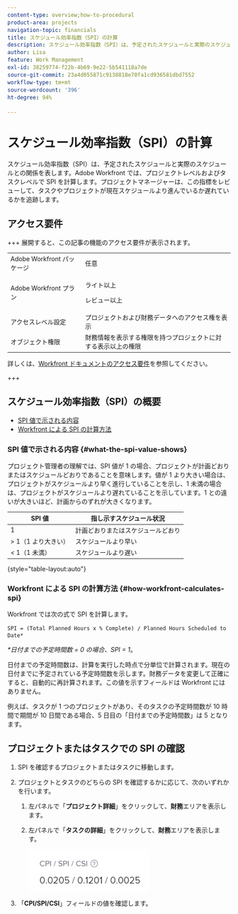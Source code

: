```yaml
---
content-type: overview;how-to-procedural
product-area: projects
navigation-topic: financials
title: スケジュール効率指数（SPI）の計算
description: スケジュール効率指数（SPI）は、予定されたスケジュールと実際のスケジュールとの関係を表します。
author: Lisa
feature: Work Management
exl-id: 38259774-f22b-4b69-9e22-5b541118a7de
source-git-commit: 23a4d055871c9138818e70fa1cd936581dbd7552
workflow-type: tm+mt
source-wordcount: '396'
ht-degree: 94%

---
```


# スケジュール効率指数（SPI）の計算

<!--
<p data-mc-conditions="QuicksilverOrClassic.Draft mode">(NOTE: Linked to the product. Do not change link.)</p>
-->

スケジュール効率指数（SPI）は、予定されたスケジュールと実際のスケジュールとの関係を表します。Adobe Workfront では、プロジェクトレベルおよびタスクレベルで SPI を計算します。プロジェクトマネージャーは、この指標をレビューして、タスクやプロジェクトが現在スケジュールより進んでいるか遅れているかを追跡します。

## アクセス要件

+++ 展開すると、この記事の機能のアクセス要件が表示されます。

<table style="table-layout:auto"> 
 <col> 
 <col> 
 <tbody> 
  <tr> 
   <td>Adobe Workfront パッケージ</td> 
   <td>任意</td> 
  </tr> 
  <tr> 
   <td>Adobe Workfront プラン</td> 
   <td>
   <p>ライト以上</p>
   <p>レビュー以上</p></td>  
  </tr> 
  <tr> 
   <td>アクセスレベル設定</td> 
   <td>プロジェクトおよび財務データへのアクセス権を表示</td> 
  </tr> 
  <tr> 
   <td>オブジェクト権限</td> 
   <td>財務情報を表示する権限を持つプロジェクトに対する表示以上の権限</td> 
  </tr> 
 </tbody> 
</table>

詳しくは、[Workfront ドキュメントのアクセス要件](/help/quicksilver/administration-and-setup/add-users/access-levels-and-object-permissions/access-level-requirements-in-documentation.md)を参照してください。

+++

## スケジュール効率指数（SPI）の概要

* [SPI 値で示される内容](#what-the-spi-value-shows)
* [Workfront による SPI の計算方法](#how-workfront-calculates-spi)

### SPI 値で示される内容 {#what-the-spi-value-shows}

プロジェクト管理者の理解では、SPI 値が 1 の場合、プロジェクトが計画どおりまたはスケジュールどおりであることを意味します。値が 1 より大きい場合は、プロジェクトがスケジュールより早く進行していることを示し、1 未満の場合は、プロジェクトがスケジュールより遅れていることを示しています。1 との違いが大きいほど、計画からのずれが大きくなります。

| **SPI 値** | **指し示すスケジュール状況** |
|---|---|
| 1 | 計画どおりまたはスケジュールどおり |
| > 1（1 より大きい） | スケジュールより早い |
| &lt; 1（1 未満） | スケジュールより遅い |

{style="table-layout:auto"}

### Workfront による SPI の計算方法  {#how-workfront-calculates-spi}

Workfront では次の式で SPI を計算します。

```
SPI = (Total Planned Hours x % Complete) / Planned Hours Scheduled to Date*
```

*&#42;日付までの予定時間数 = 0 の場合、SPI = 1*。

日付までの予定時間数は、計算を実行した時点で分単位で計算されます。現在の日付までに予定されている予定時間数を示します。財務データを変更して正確にすると、自動的に再計算されます。この値を示すフィールドは Workfront にはありません。

例えば、タスクが 1 つのプロジェクトがあり、そのタスクの予定時間数が 10 時間で期間が 10 日間である場合、5 日目の「日付までの予定時間数」は 5 となります。 

## プロジェクトまたはタスクでの SPI の確認

1. SPI を確認するプロジェクトまたはタスクに移動します。
1. プロジェクトとタスクのどちらの SPI を確認するかに応じて、次のいずれかを行います。

   1. 左パネルで「**プロジェクト詳細**」をクリックして、**財務**&#x200B;エリアを表示します。

   1. 左パネルで「**タスクの詳細**」をクリックして、**財務**&#x200B;エリアを表示します。

      ![&#x200B; プロジェクトの SPI](assets/spi-on-project-nwe.png)

1. 「**CPI/SPI/CSI**」フィールドの値を確認します。

